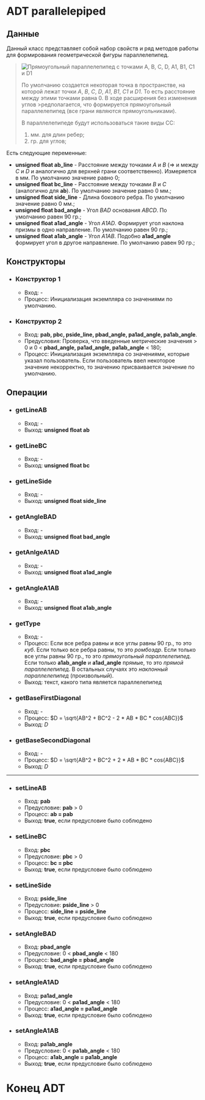 # ADT parallelepiped
## Данные
Данный класс представляет собой набор свойств и ряд методов работы для формирования геометрической фигуры параллелепипед.
<!--
  * Была идея сделать по координатам каждой точки, то это довольно проблематично, да и этому работать с ними будет тяжелее. Лучше не делать, так как это в дальнейшем, в случае если С.В. потребует это реализовать, то можно это сделать через геттеры. То есть просчитывать на основании углов и длин ребер, и + добавить координаты смещения, через которые можно будет перемещать параллелепипед в пространстве.
  * Также ранее я хотел использовать height вместо текущего side_line, но идея быстро отпала, т к будут неточности при построении ромбоэдра (параллелепипед, в котором все грани -- ромбы). Поскольку хочется добавить функцию определия вида параллелепипеда.
-->

>![Прямоугольный параллелепипед с точками _A_, _B_, _C_, _D_, _A1_, _B1_, _C1_ и _D1_](https://www.calc.ru/imgs/articles/985-a210c9cdf0d107a8e1d3919be775849e.png)
>
>По умолчанию создается некоторая точка в пространстве, на которой лежат точки _A_, _B_, _C_, _D_, _A1_, _B1_, _C1_ и _D1_. То есть расстояние между этими точками равна 0. В ходе расширения без изменения углов >редполагается, что формируется прямоугольный параллелепипед (все грани являются прямоугольниками).
>
>В параллелепипеде будут использоваться такие виды СС:
>1. мм. для длин ребер;
>2. гр. для углов;

Есть следующие переменные:
* **unsigned float ab_line** - Расстояние между точками _A_ и _B_ (=> и между _C_ и _D_ и аналогично для верхней грани соответственно). Измеряется в мм. По умолчанию значение равно 0;
* **unsigned float bc_line** - Расстояние между точками _B_ и _С_ (аналогично для **ab**). По умолчанию значение равно 0 мм.;
* **unsigned float side_line** - Длина бокового ребра. По умолчанию значение равно 0 мм.;
* **unsigned float bad_angle** - Угол _BAD_ основания _ABCD_. По умолчанию равен 90 гр.;
* **unsigned float a1ad_angle** - Угол _A1AD_. Формирует угол наклона призмы в одно направление. По умолчанию равен 90 гр.;
* **unsigned float a1ab_angle** - Угол _A1AB_. Подобно **a1ad_angle** формирует угол в другое направление. По умолчанию равен 90 гр.;
## Конструкторы
* ### Конструктор 1
  * Вход: -
  * Процесс: Инициализация экземпляра со значениями по умолчанию.
* ### Конструктор 2
  * Вход: **pab, pbc, pside_line, pbad_angle, pa1ad_angle, pa1ab_angle**.
  * Предусловия: Проверка, что введенные метрические значения > 0 и 0 < **pbad_angle, pa1ad_angle, pa1ab_angle** < 180;
  * Процесс: Инициализация экземпляра со значениями, которые указал пользователь. Если пользователь ввел некоторое значение некорректно, то значению присваивается значение по умолчанию.
## Операции
* ### **getLineAB**
  * Вход: -
  * Выход: **unsigned float ab**
* ### **getLineBC**
  * Вход: -
  * Выход: **unsigned float bc**
* ### **getLineSide**
  * Вход: -
  * Выход: **unsigned float side_line**
* ### **getAngleBAD**
  * Вход: -
  * Выход: **unsigned float bad_angle**
* ### **getAnlgeA1AD**
  * Вход: -
  * Выход: **unsigned float a1ad_angle**
* ### **getAngleA1AB**
  * Вход: -
  * Выход: **unsigned float a1ab_angle**
* ### **getType**
  * Вход: -
  * Процесс: Если все ребра равны и все углы равны 90 гр., то это _куб_. Если только все ребра равны, то это _ромбоэдр_. Если только все углы равны 90 гр., то это _прямоугольный параллелепипед_. Если только **a1ab_angle** и **a1ad_angle** прямые, то это _прямой параллелепипед_. В остальных случаях это _наклонный параллелепипед_ (произвольный).
  * Выход: текст, какого типа является параллелепипед
* ### **getBaseFirstDiagonal**
  * Вход: -
  * Процесс: $D = \sqrt{AB^2 + BC^2 - 2 * AB * BC * cos{ABC}}$
  * Выход: $D$
* ### **getBaseSecondDiagonal**
  * Вход: -
  * Процесс: $D = \sqrt{AB^2 + BC^2 + 2 * AB * BC * cos{ABC}}$
  * Выход: $D$
----
* ### **setLineAB**
  * Вход: **pab**
  * Предусловие: **pab** > 0
  * Процесс: **ab = pab**
  * Выход: **true**, если предусловие было соблюдено
* ### **setLineBC**
  * Вход: **pbc**
  * Предусловие: **pbc** > 0
  * Процесс: **bc = pbc**
  * Выход: **true**, если предусловие было соблюдено
* ### **setLineSide**
  * Вход: **pside_line**
  * Предусловие: **pside_line** > 0
  * Процесс: **side_line = pside_line**
  * Выход: **true**, если предусловие было соблюдено
* ### **setAngleBAD**
  * Вход: **pbad_angle**
  * Предусловие: 0 < **pbad_angle** < 180
  * Процесс: **bad_angle = pbad_angle**
  * Выход: **true**, если предусловие было соблюдено
* ### **setAngleA1AD**
  * Вход: **pa1ad_angle**
  * Предусловие: 0 < **pa1ad_angle** < 180
  * Процесс: **a1ad_angle = pa1ad_angle**
  * Выход: **true**, если предусловие было соблюдено
* ### **setAngleA1AB**
  * Вход: **pa1ab_angle**
  * Предусловие: 0 < **pa1ab_angle** < 180
  * Процесс: **a1ab_angle = pa1ab_angle**
  * Выход: **true**, если предусловие было соблюдено
# Конец ADT
